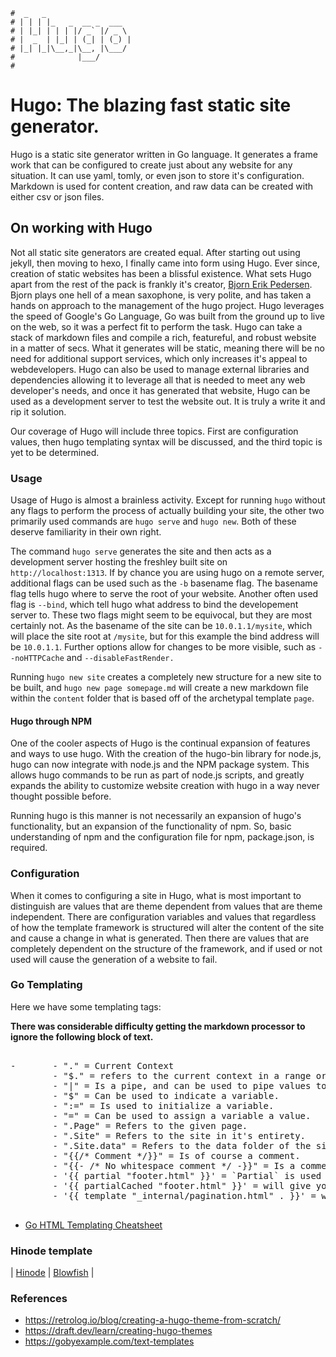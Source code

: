 ```text
#  _   _
# | | | |_   _  __ _  ___
# | |_| | | | |/ _` |/ _ \
# |  _  | |_| | (_| | (_) |
# |_| |_|\__,_|\__, |\___/
#              |___/
#
```

Hugo: The blazing fast static site generator.
==============================================

Hugo is a static site generator written in Go language. It generates a frame work that can be configured to
create just about any website for any situation. It can use yaml, tomly, or even json to store it's
configuration. Markdown is used for content creation, and raw data can be created with either csv or json
files.

On working with Hugo
---------------------

Not all static site generators are created equal. After starting out using jekyll, then moving to hexo, I
finally came into form using Hugo. Ever since, creation of static websites has been a blissful existence. What
sets Hugo apart from the rest of the pack is frankly it's creator, [Bjorn Erik Pedersen](https://github.com/bep). 
Bjorn plays one hell of a mean saxophone, is very polite, and has taken a hands on approach to the management
of the hugo project. Hugo leverages the speed of Google's Go Language, Go was built from the ground up to live
on the web, so it was a perfect fit to perform the task. Hugo can take a stack of markdown files and compile a rich,
featureful, and robust website in a matter of secs. What it generates will be static, meaning there will be no
need for additional support services, which only increases it's appeal to webdevelopers. Hugo can also be used
to manage external libraries and dependencies allowing it to leverage all that is needed to meet any web
developer's needs, and once it has generated that website, Hugo can be used as a development server to test
the website out. It is truly a write it and rip it solution. 

Our coverage of Hugo will include three topics. First are configuration values, then hugo templating syntax
will be discussed, and the third topic is yet to be determined.

### Usage

Usage of Hugo is almost a brainless activity. Except for running `hugo` without any flags to perform the
process of actually building your site, the other two primarily used commands are `hugo serve` and `hugo new`.
Both of these deserve familiarity in their own right. 

The command `hugo serve` generates the site and then acts as a development server hosting the freshley built
site on `http://localhost:1313`. If by chance you are using hugo on a remote server, additional flags can be
used such as the `-b` basename flag. The basename flag tells hugo where to serve the root of your website.
Another often used flag is `--bind`, which tell hugo what address to bind the developement server to. These
two flags might seem to be equivocal, but they are most certainly not. As the basename of the site can be
`10.0.1.1/mysite`, which will place the site root at `/mysite`, but for this example the bind address will be
`10.0.1.1`. Further options allow for changes to be more visible, such as `--noHTTPCache` and
`--disableFastRender.`

Running `hugo new site` creates a completely new structure for a new site to be built, and `hugo new page
somepage.md` will create a new markdown file within the `content` folder that is based off of the archetypal
template `page`.

#### Hugo through NPM

One of the cooler aspects of Hugo is the continual expansion of features and ways to use hugo. With the
creation of the hugo-bin library for node.js, hugo can now integrate with node.js and the NPM package system.
This allows hugo commands to be run as part of node.js scripts, and greatly expands the ability to customize
website creation with hugo in a way never thought possible before.

Running hugo is this manner is not necessarily an expansion of hugo's functionality, but an expansion of the
functionality of npm. So, basic understanding of npm and the configuration file for npm, package.json, is
required.

### Configuration

When it comes to configuring a site in Hugo, what is most important to distinguish are values that are
theme dependent from values that are theme independent. There are configuration variables and values that
regardless of how the template framework is structured will alter the content of the site and cause a change
in what is generated. Then there are values that are completely dependent on the structure of the framework,
and if used or not used will cause the generation of a website to fail.

### Go Templating

Here we have some templating tags:

__There was considerable difficulty getting the markdown processor to ignore the following block of text.__

<pre>

-       - "." = Current Context
        - "$." = refers to the current context in a range or code block.
        - "|" = Is a pipe, and can be used to pipe values to functions or methods.
        - "$" = Can be used to indicate a variable.
        - ":=" = Is used to initialize a variable.
        - "=" = Can be used to assign a variable a value.
        - ".Page" = Refers to the given page.
        - ".Site" = Refers to the site in it's entirety.
        - ".Site.data" = Refers to the data folder of the site.
        - "{{/* Comment */}}" = Is of course a comment.
        - "{{- /* No whitespace comment */ -}}" = Is a comment without whitespaces.
        - '{{ partial "footer.html" }}' = `Partial` is used to access the theme's partials
        - '{{ partialCached "footer.html" }}' = will give you access to a cached partial
        - '{{ template "_internal/pagination.html" . }}' = will allow you to access hugo's built in tempaltes.

</pre>

- [Go HTML Templating Cheatsheet](go_html_template_cheatsheet)

### Hinode template

| [Hinode](hinode) | [Blowfish](blowfish) |

### References

- https://retrolog.io/blog/creating-a-hugo-theme-from-scratch/
- https://draft.dev/learn/creating-hugo-themes
- https://gobyexample.com/text-templates
